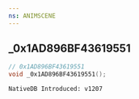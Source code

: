 ```yaml
---
ns: ANIMSCENE
---
```

## _0x1AD896BF43619551

```c
// 0x1AD896BF43619551
void _0x1AD896BF43619551();
```

```
NativeDB Introduced: v1207
```

